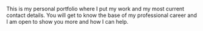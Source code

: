 This is my personal portfolio where I put my work and my most current contact details. You will get to know the base of my professional career and I am open to show you more and how I can help.
